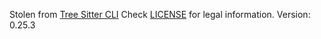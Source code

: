 Stolen from [Tree Sitter CLI](https://github.com/tree-sitter/tree-sitter/tree/master/cli/generate)
Check [LICENSE](LICENSE) for legal information.
Version: 0.25.3